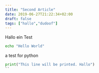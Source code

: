 ```yaml
---
title: "Second Article"
date: 2019-06-27T21:22:34+02:00
draft: false
tags: ["hallo","dudoof"]
---
```


Hallo ein Test

```bash
echo "Hello World"
```

a test for python

```python
print("This line will be printed. Hallo")
``

